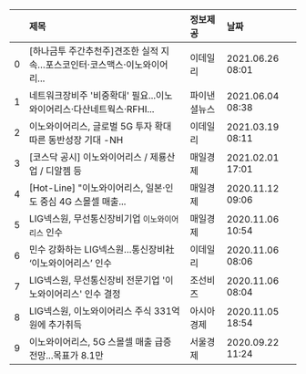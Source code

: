|    | 제목                                                                      | 정보제공     | 날짜             |
|---:|:--------------------------------------------------------------------------|:-------------|:-----------------|
|  0 | [하나금투 주간추천주]견조한 실적 지속…포스코인터·코스맥스·이노와이어리... | 이데일리     | 2021.06.26 08:01 |
|  1 | 네트워크장비주 '비중확대' 필요...이노와이어리스·다산네트웍스·RFHI...      | 파이낸셜뉴스 | 2021.06.04 08:38 |
|  2 | 이노와이어리스, 글로벌 5G 투자 확대 따른 동반성장 기대 -NH                | 이데일리     | 2021.03.19 08:11 |
|  3 | [코스닥 공시] 이노와이어리스 / 제룡산업 / 디알젬 등                       | 매일경제     | 2021.02.01 17:01 |
|  4 | [Hot-Line] "이노와이어리스, 일본·인도 중심 4G 스몰셀 매출...              | 매일경제     | 2020.11.12 09:06 |
|  5 | LIG넥스원, 무선통신장비기업 `이노와이어리스` 인수                         | 매일경제     | 2020.11.06 10:54 |
|  6 | 민수 강화하는 LIG넥스원…통신장비社 ‘이노와이어리스’ 인수                  | 이데일리     | 2020.11.06 08:06 |
|  7 | LIG넥스원, 무선통신장비 전문기업 '이노와이어리스' 인수 결정               | 조선비즈     | 2020.11.06 08:04 |
|  8 | LIG넥스원, 이노와이어리스 주식 331억원에 추가취득                         | 아시아경제   | 2020.11.05 18:54 |
|  9 | 이노와이어리스, 5G 스몰셀 매출 급증 전망...목표가 8.1만                   | 서울경제     | 2020.09.22 11:24 |